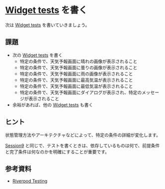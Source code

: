 # [Widget tests] を書く

次は [Widget tests] を書いていきましょう。

## 課題

- 次の [Widget tests] を書く
    - 特定の条件で、天気予報画面に晴れの画像が表示されること
    - 特定の条件で、天気予報画面に曇りの画像が表示されること
    - 特定の条件で、天気予報画面に雨の画像が表示されること
    - 特定の条件で、天気予報画面に最高気温が表示されること
    - 特定の条件で、天気予報画面に最低気温が表示されること
    - 特定の条件で、天気予報画面にダイアログが表示され、特定のメッセージが表示されること
- 余裕があれば、他の [Widget tests] も書く

## ヒント

状態管理方法やアーキテクチャなどによって、特定の条件の詳細が変化します。

[Session9] と同じで、テストを書くときは、依存しているものは何で、前提条件と完了条件は何なのかを明確にすることが重要です。

## 参考資料

- [Riverpod Testing]

<!-- Links -->

[Widget tests]: https://docs.flutter.dev/testing#widget-tests

[Session9]: 10

[Riverpod Testing]: https://riverpod.dev/docs/essentials/testing

